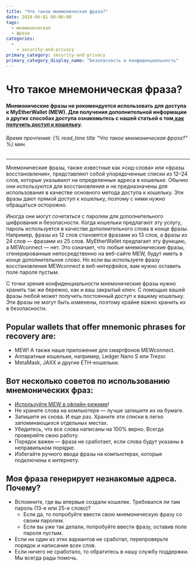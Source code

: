 ```yaml
---
title: "Что такое мнемоническая фраза?"
date: 2018-06-01 00:06:00
tags:
  - мнемоническая
  - фраза
categories:
  - 
    - security-and-privacy
primary_category: security-and-privacy
primary_category_display_name: "Безопасность и конфиденциальность"
---
```


# __Что такое мнемоническая фраза?__
#### __Мнемонические фразы не рекомендуется использовать для доступа к MyEtherWallet (MEW).  Для получения дополнительной информации о других способах доступа ознакомьтесь с нашей статьей о том,[как получить доступ к кошельку](/@@@@@@/getting-started/how-to-access-your-wallet/).__
###### Время прочтения: {% read_time title "Что такое мнемоническая фраза?" %} мин.
***

Мнемонические фразы, также известные как «сид-слова» или «фразы восстановления», представляют собой упорядоченные списки из 12–24 слов, которые указывают на определенные адреса в кошельке. Обычно они используются для восстановления и не предназначены для использования в качестве основного метода доступа к кошельку. Эти фразы дают прямой доступ к кошельку, поэтому с ними нужно обращаться осторожно.

Иногда они могут сочетаться с паролем для дополнительного шифрования и безопасности. Когда кошельки предлагают эту услугу, пароль используется в качестве дополнительного слова в конце фразы. Например, фразы из 12 слов становятся фразами из 13 слов, а фразы из 24 слов — фразами из  25 слов. MyEtherWallet предлагает эту функцию, а MEWconnect — нет. Это означает, что любые мнемонические фразы, сгенерированные непосредственно на веб-сайте MEW, будут иметь в конце дополнительное слово. Но если вы используете фразу восстановления MEWconnect в веб-интерфейсе, вам нужно оставить поле пароля пустым.

С точки зрения конфиденциальности мнемонические фразы нужно хранить так же бережно, как и ваш закрытый ключ. С помощью вашей фразы любой может получить постоянный доступ к вашему кошельку. Эти фразы не могут быть изменены, поэтому крайне важно хранить их в безопасности.

## __Popular wallets that offer mnemonic phrases for recovery are:__
* MEW! А также наше приложение для смартфонов MEWconnect.
* Аппаратные кошельки, например, Ledger Nano S или Trezor.
* MetaMask, JAXX и другие ETH-кошельки.

## __Вот несколько советов по использованию мнемонических фраз:__
* [Используйте MEW в офлайн-режиме](/@@@@@@/offline/using-mew-offline/)!
* Не храните слова на компьютере — лучше запишите их на бумаге.
* Запишите их снова. И еще раз. Храните эти списки в легко запоминающихся отдельных местах.
* Убедитесь, что все слова написаны на 100% верно. Всегда проверяйте свою работу.
* Порядок важен — фраза не сработает, если слова будут указаны в неправильном порядке.
* Избегайте ручного ввода фразы на компьютерах, которые подключены к интернету.

## __Моя фраза генерирует незнакомые адреса. Почему?__
* Вспомните, где вы впервые создали кошелек. Требовался ли там пароль (13-е или 25-е слово)?
    * Если да, то попробуйте ввести свою мнемоническую фразу со своим паролем.
    * Если вы уже так делали, попробуйте ввести фразу, оставив поле пароля пустым.
* Если ни один из этих вариантов не сработал, перепроверьте порядок и написание всех слов.
* Если ничего не сработало, то обратитесь в нашу службу поддержки. Мы всегда рады помочь.